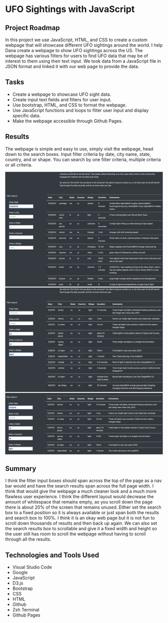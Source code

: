 # UFO Sightings with JavaScript

## Project Roadmap
In this project we use JavaScript, HTML, and CSS to create a custom webpage that will showcase different UFO sightings around the world. I help Dana create a webpage to show UFO sightings across the US. The webpage has various filters for users to find UFO data that may be of interest to them using their text input. We took data from a JavaScript file in JSON format and linked it with our web page to provide the data.

## Tasks
- Create a webpage to showcase UFO sight data.
- Create input text fields and filters for user input.
- Use bootstrap, HTML, and CSS to format the webpage.
- Use JavaScript functions and loops to filter user input and display specific data.
- Make the webpage accessible through Github Pages.
## Results
The webpage is simple and easy to use, simply visit the webpage, head down to the search boxes. Input filter criteria by date, city name, state, country, and or shape. You can search by one filter criteria, multiple criteria or all criteria.

![One Criteria](static/images/filter_by_date.png)
![Many Criteria](static/images/many_criteria.png)
![More Criteria](static/images/more_criteria.png)

## Summary
I think the filter input boxes should span across the top of the page as a nav bar would and have the search results span across the full page width. I think that would give the webpage a much cleaner look and a much more flawless user experience. I think the different layout would decrease the amount of whitespace that remains empty, as you scroll down the page there is about 20% of the screen that remains unused. Either set the search box to a fixed position so it is always available or just span both the results and search box to 100%. I think it is an okay web page but it is not fun to scroll down thousands of results and then back up again. We can also set the search results box to scrollable and give it a fixed width and height so the user still has room to scroll the webpage without having to scroll through all the results.
## Technologies and Tools Used
- Visual Studio Code
- Google
- JavaScript
- D3.js
- Bootstrap
- CSS
- HTML
- Github
- Zsh Terminal
- Github Pages